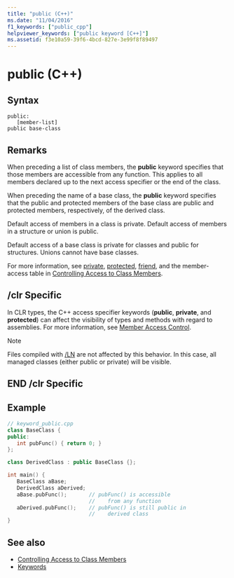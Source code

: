 ```yaml
---
title: "public (C++)"
ms.date: "11/04/2016"
f1_keywords: ["public_cpp"]
helpviewer_keywords: ["public keyword [C++]"]
ms.assetid: f3e10a59-39f6-4bcd-827e-3e99f8f89497
---
```

# public (C++)

## Syntax

```
public:
   [member-list]
public base-class
```

## Remarks

When preceding a list of class members, the **public** keyword specifies that those members are accessible from any function. This applies to all members declared up to the next access specifier or the end of the class.

When preceding the name of a base class, the **public** keyword specifies that the public and protected members of the base class are public and protected members, respectively, of the derived class.

Default access of members in a class is private. Default access of members in a structure or union is public.

Default access of a base class is private for classes and public for structures. Unions cannot have base classes.

For more information, see [private](../cpp/private-cpp.md), [protected](../cpp/protected-cpp.md), [friend](../cpp/friend-cpp.md), and the member-access table in [Controlling Access to Class Members](member-access-control-cpp.md).

## /clr Specific

In CLR types, the C++ access specifier keywords (**public**, **private**, and **protected**) can affect the visibility of types and methods with regard to assemblies. For more information, see [Member Access Control](member-access-control-cpp.md).

> [!NOTE]
>  Files compiled with [/LN](../build/reference/ln-create-msil-module.md) are not affected by this behavior. In this case, all managed classes (either public or private) will be visible.

## END /clr Specific

## Example

```cpp
// keyword_public.cpp
class BaseClass {
public:
   int pubFunc() { return 0; }
};

class DerivedClass : public BaseClass {};

int main() {
   BaseClass aBase;
   DerivedClass aDerived;
   aBase.pubFunc();       // pubFunc() is accessible
                          //    from any function
   aDerived.pubFunc();    // pubFunc() is still public in
                          //    derived class
}
```

## See also

- [Controlling Access to Class Members](member-access-control-cpp.md)
- [Keywords](../cpp/keywords-cpp.md)
